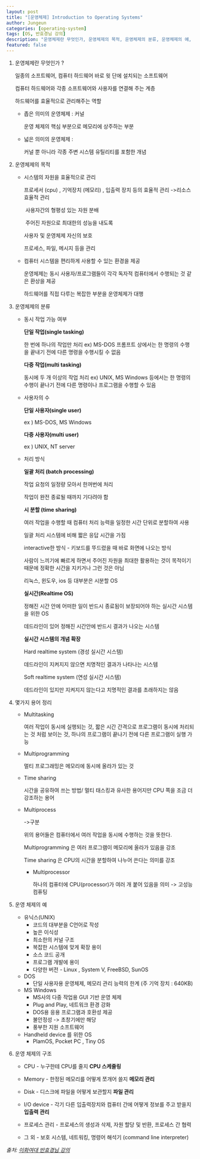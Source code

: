 ```yaml
---
layout: post
title: "[운영체제] Introduction to Operating Systems"
author: Jungeun
categories: [operating-system]
tags: [OS, 반효경님 강의]
description: "운영체제란 무엇인가, 운영체제의 목적, 운영체제의 분류, 운영체제의 예, 운영체제의 구조"
featured: false
---
```


1. 운영체제란 무엇인가 ?

   일종의 소프트웨어, 컴퓨터 하드웨어 바로 윗 단에 설치되는 소프트웨어 

   컴퓨터 하드웨어와 각종 소프트웨어와 사용자를 연결해 주는 계층

   하드웨어를 효율적으로 관리해주는 역할

   - 좁은 의미의 운영체제 : 커널

     운영 체제의 핵심 부분으로 메모리에 상주하는 부분

   - 넓은 의미의 운영체제 : 

     커널 뿐 아니라 각종 주변 시스템 유틸리티를 포함한 개념

2. 운영체제의 목적

   - 시스템의 자원을 효율적으로 관리

     프로세서 (cpu) , 기억장치 (메모리) , 입출력 장치 등의 효율적 관리 ->리소스 효율적 관리

     ​	사용자간의 형평성 있는 자원 분배

     ​	주어진 자원으로 최대한의 성능을 내도록

     사용자 및 운영체제 자신의 보호

     프로세스, 파일, 메시지 등을 관리

   - 컴퓨터 시스템을 편리하게 사용할 수 있는 환경을 제공

     운영체제는 동시 사용자/프로그램들이 각각 독자적 컴퓨터에서 수행되는 것 같은 환상을 제공

     하드웨어를 직접 다루는 복잡한 부분을 운영체제가 대행

3. 운영체제의 분류

   - 동시 작업 가능 여부

     **단일 작업(single tasking)**

     한 번에 하나의 작업만 처리 ex) MS-DOS 프롬프트 상에서는 한 명령의 수행을 끝내기 전에 다른 명령을 수행시킬 수 없음

     **다중 작업(multi tasking)**

     동시에 두 개 이상의 작업 처리 ex) UNIX, MS Windows 등에서는 한 명령의 수행이 끝나기 전에 다른 명령이나 프로그램을 수행할 수 있음

   - 사용자의 수

     **단일 사용자(single user)** 

     ex ) MS-DOS, MS Windows

     **다중 사용자(multi user)**

     ex ) UNIX, NT server

   - 처리 방식

     **일괄 처리 (batch processing)**

     작업 요청의 일정량 모아서 한꺼번에 처리

     작업이 완전 종료될 때까지 기다려야 함

     **시 분할 (time sharing)** 

     여러 작업을 수행할 때 컴퓨터 처리 능력을 일정한 시간 단위로 분할하여 사용

     일괄 처리 시스템에 비해 짧은 응답 시간을 가짐

     interactive한 방식 - 키보드를 뚜드렸을 때 바로 화면에 나오는 방식

     사람이 느끼기에 빠르게 하면서 주어진 자원을 최대한 활용하는 것이 목적이기 때문에 정확한 시간을 지키거나 그런 것은 아님

     리눅스, 윈도우, ios 등 대부분은 시분할 OS

     **실시간(Realtime OS)**

     정해진 시간 안에 어떠한 일이 반드시 종료됨이 보장되어야 하는 실시간 시스템을 위한 OS

     데드라인이 있어 정해진 시간안에 반드시 결과가 나오는 시스템

     **실시간 시스템의 개념 확장**

     Hard realtime system (경성 실시간 시스템)

     데드라인이 지켜지지 않으면 치명적인 결과가 나타나는 시스템

     Soft realtime system (연성 실시간 시스템)

     데드라인이 있지만 지켜지지 않는다고 치명적인 결과를 초래하지는 않음

4. 몇가지 용어 정리

   - Multitasking

     여러 작업이 동시에 실행되는 것, 짧은 시간 간격으로 프로그램이 동시에 처리되는 것 처럼 보이는 것, 하나의 프로그램이 끝나기 전에 다른 프로그램이 실행 가능

   - Multiprogramming

     멀티 프로그래밍은 메모리에 동시에 올라가 있는 것 

   - Time sharing

     시간을 공유하여 쓰는 방법/ 멀티 태스킹과 유사한 용어지만 CPU 쪽을 조금 더 강조하는 용어

   - Multiprocess

     ->구분

     위의 용어들은 컴퓨터에서 여러 작업을 동시에 수행하는 것을 뜻한다.

     Multiprogramming 은 여러 프로그램이 메모리에 올라가 있음을 강조

     Time sharing 은 CPU의 시간을 분할하여 나누어 쓴다는 의미를 강조

     - Multiprocessor

       하나의 컴퓨터에 CPU(processor)가 여러 개 붙어 있음을 의미 -> 고성능 컴퓨팅

5. 운영 체제의 예

   - 유닉스(UNIX) 
     - 코드의 대부분을 C언어로 작성
     - 높은 이식성
     - 최소한의 커널 구조
     - 복잡한 시스템에 맞게 확장 용이 
     - 소스 코드 공개
     - 프로그램 개발에 용이
     - 다양한 버전 - Linux , System V, FreeBSD, SunOS
   - DOS
     - 단일 사용자용 운영체제, 메모리 관리 능력의 한계 (주 기억 장치 : 640KB)
   - MS Windows
     - MS사의 다중 작업용 GUI 기반 운영 체제
     - Plug and Play, 네트워크 환경 강화
     - DOS용 응용 프로그램과 호환성 제공
     - 불안정성 -> 초창기에만 해당
     - 풍부한 지원 소프트웨어
   - Handheld device 를 위한 OS
     - PlamOS, Pocket PC , Tiny OS

6. 운영 체제의 구조

   - CPU - 누구한테 CPU를 줄지 **CPU 스케줄링**

   - Memory - 한정된 메모리를 어떻게 쪼개어 쓸지 **메모리 관리**

   - Disk - 디스크에 파일을 어떻게 보관할지 **파일 관리**

   - I/O device - 각기 다른 입출력장치와 컴퓨터 간에 어떻게 정보를 주고 받을지 **입출력 관리**

   - 프로세스 관리 - 프로세스의 생성과 삭제, 자원 할당 및 반환, 프로세스 간 협력

   - 그 외 - 보호 시스템, 네트워킹, 명령어 해석기 (command line interpreter)







*출처: [이화여대 반효경님 강의]( http://www.kocw.net/home/search/kemView.do?kemId=1046323)*
